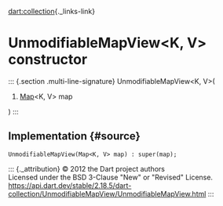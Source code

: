 [dart:collection](../../dart-collection/dart-collection-library){._links-link}

UnmodifiableMapView\<K, V\> constructor
=======================================

::: {.section .multi-line-signature}
UnmodifiableMapView\<K, V\>(

1.  [Map](../../dart-core/map-class)\<K, V\> map

)
:::

Implementation {#source}
--------------

``` {.language-dart data-language="dart"}
UnmodifiableMapView(Map<K, V> map) : super(map);
```

::: {._attribution}
© 2012 the Dart project authors\
Licensed under the BSD 3-Clause \"New\" or \"Revised\" License.\
<https://api.dart.dev/stable/2.18.5/dart-collection/UnmodifiableMapView/UnmodifiableMapView.html>
:::
